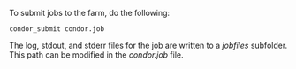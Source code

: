 To submit jobs to the farm, do the following:

```
condor_submit condor.job
```

The log, stdout, and stderr files for the job are written to a <i>jobfiles</i> subfolder. This path can be modified in the <i>condor.job</i> file.

